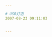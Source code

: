 ```yaml
---

# USB灯泡
2007-08-23 09:11:03


---
```



<img src="http://chinese.engadget.com/media/2007/08/usb_light2.jpg" alt="">